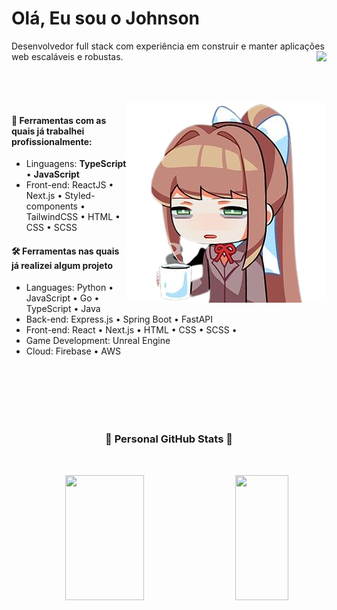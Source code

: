 # Olá, Eu sou o Johnson

<p>

Desenvolvedor full stack com experiência em construir e manter aplicações web escaláveis e robustas. <span align="center"> 
   <a href="https://www.buymeacoffee.com/simeonejohnson">
   <img align="right" src="https://img.shields.io/badge/Buy%20Me%20a%20Coffee-ffdd00?style=for-the-badge&logo=buy-me-a-coffee&logoColor=black" />
   </a>
   </span>
</p>

<br>
<br>
<br>

<img align=right src="./img/coffe.png"/>

#### 🧶 Ferramentas com as quais já trabalhei profissionalmente:

- Linguagens: **TypeScript** • **JavaScript**
- Front-end: ReactJS • Next.js • Styled-components • TailwindCSS • HTML • CSS • SCSS

#### 🛠 Ferramentas nas quais já realizei algum projeto

- Languages: Python • JavaScript • Go • TypeScript • Java
- Back-end: Express.js • Spring Boot • FastAPI 
- Front-end: React • Next.js • HTML • CSS • SCSS •
- Game Development: Unreal Engine
- Cloud: Firebase • AWS

<br>

<br>

<br>

<br>

<br>

<h3 align="center">🌟 Personal GitHub Stats 🌟</h3>

<br>

<p align="center">
   
 <img width="50%"  height="200px" src="https://github-readme-stats.vercel.app/api?username=Johnson49&count_private=true&include_all_commits=true&show_icons=true&theme=radical" />
   
<img align="right" height="200px" width="41%" src="https://github-readme-stats.vercel.app/api/top-langs/?username=Johnson49&theme=omni&langs_count=8&hide=html&hide_border=false&include_all_commits=false&count_private=false&layout=compact" />
</p>

<br>
